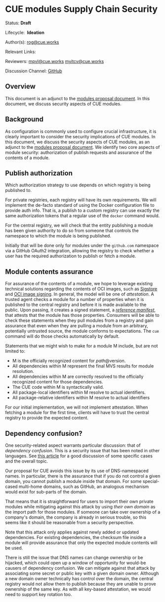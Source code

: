# CUE modules Supply Chain Security

Status: **Draft**

Lifecycle:  **Ideation**

Author(s): rog@cue.works

Relevant Links:

Reviewers: mpvl@cue.works myitcv@cue.works

Discussion Channel: [GitHub](https://github.com/cue-lang/cue/discussions/2450)


## Overview

This document is an adjunct to the [modules proposal document](../2939-modules-v3.md).
In this document, we discuss security aspects of CUE modules.


## Background

As configuration is commonly used to configure crucial infrastructure,
it is clearly important to consider the security implications of CUE modules.
In this document, we discuss the security aspects of CUE modules,
as an adjunct to the [modules proposal document](../2939-modules-v3.md).
We identify two core aspects of module security:
authorization of publish requests and assurance of the contents of a module.


## Publish authorization

Which authorization strategy to use depends on which registry is being published to.

For private registries, each registry will have its own requirements.
We will implement the de-facto standard of using the Docker configuration file
to provide auth info. That is, a publish to a custom registry can use exactly
the same authorization tokens that a regular use of the `docker` command would.

For the central registry, we will check that the entity publishing a module
has been given authority to do so from
someone that controls the namespace to which the module is being published.

Initially that will be done only for modules under the `github.com` namespace
via a GitHub OAuth2 integration, allowing the registry to check whether a user
has the required authorization to publish or fetch a module.

## Module contents assurance

For assurance of the contents of a module,
we hope to leverage existing technical solutions regarding the contents of OCI images,
such as [Sigstore](https://www.sigstore.dev/) and [OCI image signing](https://github.com/notaryproject/notaryproject).
In general, the model will be one of _attestation_.
A trusted agent checks a module for a number of properties when it is published
to the central registry and before it is made available to the public.
Upon passing, it creates a signed statement,
a *[reference manifest](https://github.com/oras-project/artifacts-spec/blob/main/manifest-referrers-api.md)*,
that attests that the module has those properties.
Consumers will be able to check these statements
when they pull modules from a registry and gain assurance that
even when they are pulling a module from an arbitrary, potentially untrusted source,
the module conforms to expectations.
The `cue` command will do those checks automatically by default.

Statements that we might wish to make for a module M include,
but are not limited to:

- M is the officially recognized content for $path@$version.
- All dependencies within M represent the final MVS results for module resolution.
- All dependencies within M are correctly resolved to the officially recognized content for those dependencies.
- The CUE code within M is syntactically valid.
- All package-local identifiers within M resolve to actual identifiers.
- All package-relative identifiers within M resolve to actual identifiers

For our initial implementation, we will not implement attestation.
When fetching a module for the first time,
clients will have to trust the central registry to provide the expected content.

## Dependency confusion?

One security-related aspect warrants particular discussion:
that of *dependency confusion*.
This is a security issue that has been noted in other languages.
See [this article](https://medium.com/@alex.birsan/dependency-confusion-4a5d60fec610) for
a good discussion of some specific cases and the overall topic.

Our proposal for CUE avoids this issue by its use of DNS-namespaced names.
In particular, there is the assurance that
if you do not control a given domain, you cannot publish a module inside that domain.
For some special-cased multi-home domains, such as GitHub, an analogous
mechanism would exist for sub-parts of the domain.

That means that it is straightforward for users
to import their own private modules
while mitigating against this attack
by using *their own domain* as the import path for those modules.
If someone can take over ownership of a company's domain,
the company is already in serious trouble,
so this seems like it should be reasonable from a security perspective.

Note that this attack only applies against newly added or updated dependencies.
For existing dependencies, the checksum file inside a module
will provide assurance that
only the expected module contents will be used.

There is still the issue that DNS names can change ownership or be hijacked,
which could open up a window of opportunity
for would-be causers of dependency confusion.
We can mitigate against that attack by
associating some secret or public key
with a given domain owner.
Although a new domain owner technically has control over the domain,
the central registry would not allow them to publish because
they are unable to prove ownership of the same key.
As with all key-based attestation, we would need to support key rotation too.
